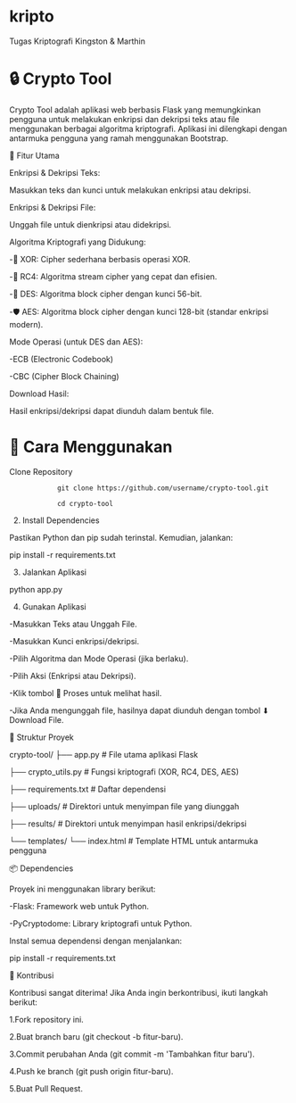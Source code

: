 # kripto
Tugas Kriptografi Kingston &amp; Marthin



# 🔒 Crypto Tool

Crypto Tool adalah aplikasi web berbasis Flask yang memungkinkan pengguna untuk melakukan enkripsi dan dekripsi teks atau file menggunakan berbagai algoritma kriptografi. Aplikasi ini dilengkapi dengan antarmuka pengguna yang ramah menggunakan Bootstrap.



🌟 Fitur Utama

Enkripsi & Dekripsi Teks:

Masukkan teks dan kunci untuk melakukan enkripsi atau dekripsi.


Enkripsi & Dekripsi File:

Unggah file untuk dienkripsi atau didekripsi.


Algoritma Kriptografi yang Didukung:

-🧩 XOR: Cipher sederhana berbasis operasi XOR.

-🔄 RC4: Algoritma stream cipher yang cepat dan efisien.

-🔐 DES: Algoritma block cipher dengan kunci 56-bit.

-🛡️ AES: Algoritma block cipher dengan kunci 128-bit (standar enkripsi modern).

Mode Operasi (untuk DES dan AES):

-ECB (Electronic Codebook)

-CBC (Cipher Block Chaining)

Download Hasil:

Hasil enkripsi/dekripsi dapat diunduh dalam bentuk file.




# 🚀 Cara Menggunakan
Clone Repository

                git clone https://github.com/username/crypto-tool.git

                cd crypto-tool


2. Install Dependencies

Pastikan Python dan pip sudah terinstal. Kemudian, jalankan:

pip install -r requirements.txt


3. Jalankan Aplikasi

python app.py

4. Gunakan Aplikasi

-Masukkan Teks atau Unggah File.

-Masukkan Kunci enkripsi/dekripsi.

-Pilih Algoritma dan Mode Operasi (jika berlaku).

-Pilih Aksi (Enkripsi atau Dekripsi).

-Klik tombol 🔄 Proses untuk melihat hasil.

-Jika Anda mengunggah file, hasilnya dapat diunduh dengan tombol ⬇ Download File.




📂 Struktur Proyek

crypto-tool/
├── app.py                  # File utama aplikasi Flask

├── crypto_utils.py         # Fungsi kriptografi (XOR, RC4, DES, AES)

├── requirements.txt        # Daftar dependensi

├── uploads/                # Direktori untuk menyimpan file yang diunggah

├── results/                # Direktori untuk menyimpan hasil enkripsi/dekripsi

└── templates/
    └── index.html          # Template HTML untuk antarmuka pengguna



📦 Dependencies

Proyek ini menggunakan library berikut:

-Flask: Framework web untuk Python.

-PyCryptodome: Library kriptografi untuk Python.


Instal semua dependensi dengan menjalankan:

pip install -r requirements.txt




🤝 Kontribusi

Kontribusi sangat diterima! Jika Anda ingin berkontribusi, ikuti langkah berikut:

1.Fork repository ini.

2.Buat branch baru (git checkout -b fitur-baru).

3.Commit perubahan Anda (git commit -m 'Tambahkan fitur baru').

4.Push ke branch (git push origin fitur-baru).

5.Buat Pull Request.



